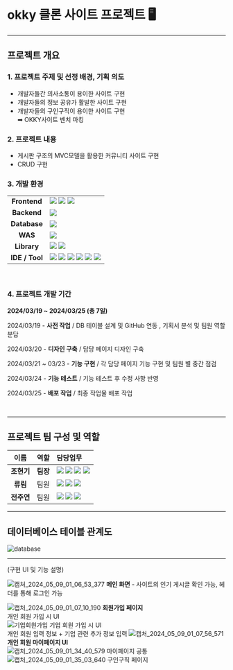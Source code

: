 # okky 클론 사이트 프로젝트 🖥
<hr/>

## 프로젝트 개요
### 1. 프로젝트 주제 및 선정 배경, 기획 의도
- 개발자들간 의사소통이 용이한 사이트 구현
- 개발자들의 정보 공유가 활발한 사이트 구현
- 개발자들의 구인구직이 용이한 사이트 구현
  <br> ➡ OKKY사이트 벤치 마킹

### 2. 프로젝트 내용
- 게시판 구조의 MVC모델을 활용한 커뮤니티 사이트 구현
- CRUD 구현

### 3. 개발 환경
|||
|:---:|---|
| **Frontend** |<img src="https://img.shields.io/badge/html5-E34F26?style=for-the-badge&logo=html5&logoColor=white"> <img src="https://img.shields.io/badge/css-1572B6?style=for-the-badge&logo=css3&logoColor=white"> <img src="https://img.shields.io/badge/javascript-F7DF1E?style=for-the-badge&logo=javascript&logoColor=white"> |
| **Backend** | <img src="https://img.shields.io/badge/Java-3BABFF?style=for-the-badge&logo=java&logoColor=red"> |
| **Database** | <img src="https://img.shields.io/badge/Maria DB 10.11-003545?style=for-the-badge&logo=mariadb&logoColor=white"> |
| **WAS** | <img src="https://img.shields.io/badge/Apache Tomcat 10.1-F8DC75?style=for-the-badge&logo=apachetomcat&logoColor=black"> |
| **Library** | <img src="https://img.shields.io/badge/bootstrap-7952B3?style=for-the-badge&logo=bootstrap&logoColor=white"> <img src="https://img.shields.io/badge/Jakarta EE-DEEB52?style=for-the-badge&logo=jakarta&logoColor=white"> |
| **IDE / Tool** |  <img src="https://img.shields.io/badge/git-F05032?style=for-the-badge&logo=git&logoColor=white"> <img src="https://img.shields.io/badge/github-181717?style=for-the-badge&logo=github&logoColor=white"> <img src="https://img.shields.io/badge/Eclipse IDE 2023.12-2C2255?style=for-the-badge&logo=eclipseide&logoColor=white"> <img src="https://img.shields.io/badge/Sequel Pro 1.1.2-FF9E0F?style=for-the-badge&logo=Sequelpro&logoColor=white"> <img src="https://img.shields.io/badge/HeidiSQL 12.6-83B81A?style=for-the-badge&logo=Heidi&logoColor=white"> <img src="https://img.shields.io/badge/Slack-4A154B?style=for-the-badge&logo=slack&logoColor=white">|
<br/>

### 4. 프로젝트 개발 기간


**2024/03/19 ~ 2024/03/25 (총 7일)**

2024/03/19 - **사전 작업** / DB 테이블 설계 및 GitHub 연동 , 기획서 분석 및 팀원 역할 분담

2024/03/20 - **디자인 구축** / 담당 페이지 디자인 구축

2024/03/21 ~ 03/23 - **기능 구현** / 각 담당 페이지 기능 구현 및 팀원 별 중간 점검

2024/03/24 - **기능 테스트** / 기능 테스트 후 수정 사항 반영

2024/03/25 - **배포 작업** / 최종 작업물 배포 작업

<br/>
<hr/>

## 프로젝트 팀 구성 및 역할
|이름|역할|담당업무|
|:------:|:------:|:---|
| **조현기** | **팀장** | <img src="https://img.shields.io/badge/DB설계-207BEA?style=for-the-badge"> <img src="https://img.shields.io/badge/회원가입 , 로그인페이지 UI 디자인 및 기능 구현-00A5FD?style=for-the-badge"> <img src="https://img.shields.io/badge/구인구직 페이지 UI 디자인 및 기능 구현-00C5E7?style=for-the-badge"> <img src="https://img.shields.io/badge/게시판 댓글 기능 구현-00DEB7?style=for-the-badge"> |
| **류림** | 팀원 | <img src="https://img.shields.io/badge/DB설계-207BEA?style=for-the-badge">  <img src="https://img.shields.io/badge/QnA 게시판, 커뮤니티 게시판 UI 디자인 및 기능 구현-6770DB?style=for-the-badge"> <img src="https://img.shields.io/badge/메인페이지 UI 디자인 및 기능 구현-8965C9?style=for-the-badge"> |
| **전주연** | 팀원 | <img src="https://img.shields.io/badge/DB설계-207BEA?style=for-the-badge"> <img src="https://img.shields.io/badge/마이페이지 관련 디자인 및 기능 구현-A0B0E6?style=for-the-badge"> <img src="https://img.shields.io/badge/헤더 디자인 및 기능 구현-E6EFFF?style=for-the-badge"> |

  <hr/>

  ## 데이터베이스 테이블 관계도
![database](https://github.com/cmkbeew/okky/assets/82045649/dc1ede1d-e32a-405b-991e-0d2473ce2f21)

<hr/>


(구현 UI 및 기능 설명)

![캡처_2024_05_09_01_06_53_377](https://github.com/cmkbeew/bookstore/assets/82045649/0d3e2c48-ea28-4a1a-b25c-dbe796accc2b)
**메인 화면** - 사이트의 인기 게시글 확인 가능, 헤더를 통해 로그인 가능

![캡처_2024_05_09_01_07_10_190](https://github.com/cmkbeew/bookstore/assets/82045649/7d3f6335-4873-408a-89d3-615921143fdc)
**회원가입 페이지** <br>
개인 회원 가입 시 UI
<br>
![기업회원가입](https://github.com/cmkbeew/bookstore/assets/82045649/40bf2478-2a55-45bc-afb8-9c4133464cea)
기업 회원 가입 시 UI
<br>개인 회원 입력 정보 + 기업 관련 추가 정보 입력
![캡처_2024_05_09_01_07_56_571](https://github.com/cmkbeew/bookstore/assets/82045649/866a0a4b-bfa0-4527-a51d-a80e444fe68d)
**개인 회원 마이페이지 UI** <br>
![캡처_2024_05_09_01_34_40_579](https://github.com/cmkbeew/bookstore/assets/82045649/4586e31a-2278-4b8f-a99e-eb950cda9f75)
마이페이지 공통
![캡처_2024_05_09_01_35_03_640](https://github.com/cmkbeew/bookstore/assets/82045649/a13c4d3d-80d8-4513-a7b2-441ae4ca6b48)
구인구직 페이지
